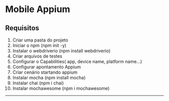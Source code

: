 # Mobile Appium

## Requisitos

1. Criar uma pasta do projeto
2. Iniciar o npm (npm init -y)
3. Instalar o webdriverio (npm install webdriverio)
4. Criar arquivos de testes
5. Configurar o Capabilities( app, device name, platform name...)
6. Configurar apontamento Appium
7. Criar cenário startando appium
8. Instalar mocha (npm install mocha)
9. Instalar chai (npm i chai)
10. Instalar mochawesome (npm i mochawesome)

---